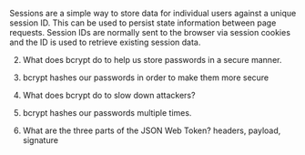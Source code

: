 <!-- Answers to the Short Answer Essay Questions go here -->

Sessions are a simple way to store data for individual users against a unique session ID. This can be used to persist state information between page requests. Session IDs are normally sent to the browser via session cookies and the ID is used to retrieve existing session data.


2. What does bcrypt do to help us store passwords in a secure manner.
3. bcrypt hashes our passwords in order to make them more secure

4. What does bcrypt do to slow down attackers?
5. bcrypt hashes our passwords multiple times.

6. What are the three parts of the JSON Web Token?
headers, payload, signature